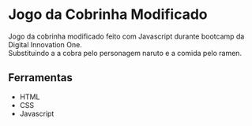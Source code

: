 **Jogo da Cobrinha Modificado**
=============================
Jogo da cobrinha modificado feito com Javascript durante bootcamp da Digital Innovation One.  
Substituindo a a cobra pelo personagem naruto e a comida pelo ramen.

## Ferramentas
- HTML
- CSS
- Javascript




